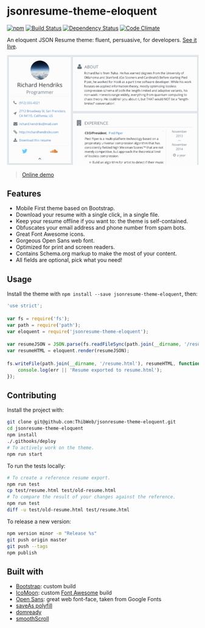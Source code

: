 jsonresume-theme-eloquent
=========================

[![npm](https://img.shields.io/npm/v/jsonresume-theme-eloquent.svg?style=flat-square)](https://www.npmjs.com/package/jsonresume-theme-eloquent) [![Build Status](https://img.shields.io/travis/ThibWeb/jsonresume-theme-eloquent.svg?style=flat-square)](https://travis-ci.org/ThibWeb/jsonresume-theme-eloquent) [![Dependency Status](https://img.shields.io/david/ThibWeb/jsonresume-theme-eloquent.svg?style=flat-square)](https://david-dm.org/ThibWeb/jsonresume-theme-eloquent) [![Code Climate](https://img.shields.io/codeclimate/github/ThibWeb/jsonresume-theme-eloquent.svg?style=flat-square)](https://codeclimate.com/github/ThibWeb/jsonresume-theme-eloquent)

An eloquent JSON Resume theme: fluent, persuasive, for developers. [See it live](https://rawgit.com/ThibWeb/jsonresume-theme-eloquent/master/test/resume.html).

[![Theme screenshot](raw/theme-screenshot.png)](http://themes.jsonresume.org/eloquent)

> [Online demo](https://rawgit.com/ThibWeb/jsonresume-theme-eloquent/master/test/resume.html)

## Features

- Mobile First theme based on Bootstrap.
- Download your resume with a single click, in a single file.
- Keep your resume offline if you want to: the theme is self-contained.
- Obfuscates your email address and phone number from spam bots.
- Great Font Awesome icons.
- Gorgeous Open Sans web font.
- Optimized for print and screen readers.
- Contains Schema.org markup to make the most of your content.
- All fields are optional, pick what you need!

## Usage

Install the theme with `npm install --save jsonresume-theme-eloquent`, then:

```js
'use strict';

var fs = require('fs');
var path = require('path');
var eloquent = require('jsonresume-theme-eloquent');

var resumeJSON = JSON.parse(fs.readFileSync(path.join(__dirname, '/resume.json'), 'utf-8'));
var resumeHTML = eloquent.render(resumeJSON);

fs.writeFile(path.join(__dirname, '/resume.html'), resumeHTML, function(err) {
    console.log(err || 'Resume exported to resume.html');
});

```

## Contributing

Install the project with:

```sh
git clone git@github.com:ThibWeb/jsonresume-theme-eloquent.git
cd jsonresume-theme-eloquent
npm install
./.githooks/deploy
# To actively work on the theme.
npm run start
```

To run the tests locally:

```sh
# To create a reference resume export.
npm run test
cp test/resume.html test/old-resume.html
# To compare the result of your changes against the reference.
npm run test
diff -u test/old-resume.html test/resume.html
```

To release a new version:

```sh
npm version minor -m "Release %s"
git push origin master
git push --tags
npm publish
```

## Built with

- [Bootstrap](http://getbootstrap.com/): custom build
- [IcoMoon](https://icomoon.io/): custom [Font Awesome](https://fortawesome.github.io/Font-Awesome/) build
- [Open Sans](http://www.google.com/fonts/specimen/Open+Sans): great web font-face, taken from Google Fonts
- [saveAs polyfill](https://github.com/eligrey/FileSaver.js)
- [domready](https://github.com/ded/domready)
- [smoothScroll](https://github.com/cferdinandi/smooth-scroll)
